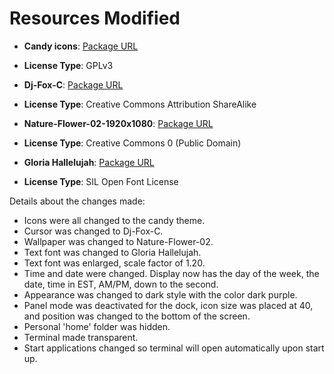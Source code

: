 # Resources Modified

- **Candy icons**: [Package URL](https://www.pling.com/p/1305251/)
- **License Type**: GPLv3

- **Dj-Fox-C**: [Package URL](https://www.pling.com/p/2113007)
- **License Type**: Creative Commons Attribution ShareAlike

- **Nature-Flower-02-1920x1080**: [Package URL](https://www.pling.me/p/2177726)
- **License Type**: Creative Commons 0 (Public Domain)

- **Gloria Hallelujah**: [Package URL](https://fonts.google.com/specimen/Gloria+Hallelujah)
- **License Type**: SIL Open Font License

Details about the changes made:
- Icons were all changed to the candy theme.
- Cursor was changed to Dj-Fox-C.
- Wallpaper was changed to Nature-Flower-02.
- Text font was changed to Gloria Hallelujah.
- Text font was enlarged, scale factor of 1.20.
- Time and date were changed. Display now has the day of the week, the date, time in EST, AM/PM, down to the second.
- Appearance was changed to dark style with the color dark purple.
- Panel mode was deactivated for the dock, icon size was placed at 40, and position was changed to the bottom of the screen.
- Personal 'home' folder was hidden.
- Terminal made transparent.
- Start applications changed so terminal will open automatically upon start up.
